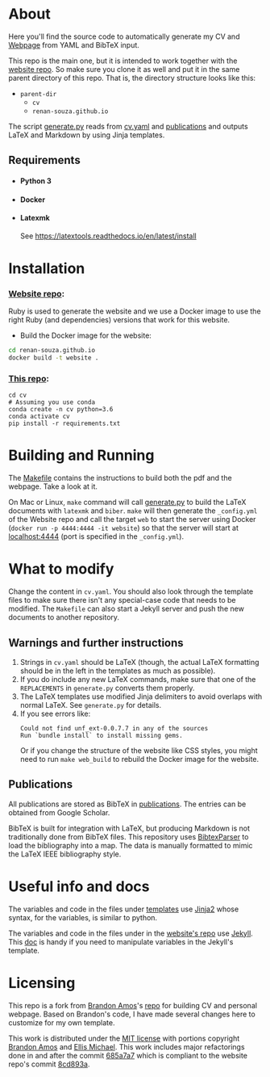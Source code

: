 
# About

Here you'll find the source code to automatically generate my CV
and [Webpage](https://renansouza.org)
from YAML and BibTeX input.

This repo is the main one, but it is intended to work together with the [website repo](https://github.com/renan-souza/renan-souza.github.io).
So make sure you clone it as well and put it in the same parent directory of this repo.
That is, the directory structure looks like this:

- `parent-dir`
    - `cv`
    - `renan-souza.github.io`

The script [generate.py](generate.py) reads from [cv.yaml](cv.yaml) and
[publications](publications) and outputs LaTeX and Markdown
by using Jinja templates.

## Requirements

- #### Python 3

- #### Docker
- #### Latexmk
    See https://latextools.readthedocs.io/en/latest/install
# Installation

### [Website repo](https://github.com/renan-souza/renan-souza.github.io):

Ruby is used to generate the website and we use a Docker image to use the right Ruby (and dependencies) versions that work for this website.

- Build the Docker image for the website:
```bash
cd renan-souza.github.io
docker build -t website .
```


### [This repo](#):

 ```shell
 cd cv
 # Assuming you use conda
 conda create -n cv python=3.6
 conda activate cv
 pip install -r requirements.txt
 ```

# Building and Running

The [Makefile](Makefile) contains the instructions to build both the pdf and the webpage. Take a look at it.

On Mac or Linux, `make` command will call [generate.py](generate.py) to
build the LaTeX documents with `latexmk` and `biber`.
`make` will then generate the `_config.yml` of the Website repo and call the
target `web` to start the server using Docker (`docker run -p 4444:4444 -it website`) so that the server will start at [localhost:4444](http://localhost:4444) (port is specified in the `_config.yml`).


# What to modify
Change the content in `cv.yaml`.
You should also look through the template files to make sure there isn't any
special-case code that needs to be modified.
The `Makefile` can also start a Jekyll server and push the
new documents to another repository.


## Warnings and further instructions
1. Strings in `cv.yaml` should be LaTeX (though, the actual LaTeX formatting
   should be in the left in the templates as much as possible).
2. If you do include any new LaTeX commands, make sure that one of the
   `REPLACEMENTS` in `generate.py` converts them properly.
3. The LaTeX templates use modified Jinja delimiters to avoid overlaps with
   normal LaTeX. See `generate.py` for details.
4. If you see errors like:
   ```
   Could not find unf_ext-0.0.7.7 in any of the sources
   Run `bundle install` to install missing gems.
   ```
   Or if you change the structure of the website like CSS styles, you might need to run `make web_build` to rebuild the Docker image for the website.

## Publications
All publications are stored as BibTeX in [publications](publications).
The entries can be obtained from Google Scholar.


BibTeX is built for integration with LaTeX, but producing
Markdown is not traditionally done from BibTeX files.
This repository uses [BibtexParser][bibtexparser] to load the
bibliography into a map.
The data is manually formatted to mimic the LaTeX
IEEE bibliography style.

[bibtexparser]: https://bibtexparser.readthedocs.org/en/latest/index.html

# Useful info and docs

The variables and code in the files under [templates](templates)
use [Jinja2](https://jinja.palletsprojects.com/en/2.11.x/)
whose syntax, for the variables, is similar to python.

The variables and code in the files under in the [website's repo](https://github.com/renan-souza/renan-souza.github.io)
use [Jekyll](https://jekyllrb.com/). This [doc](https://shopify.github.io/liquid/filters/) is handy if you need to
manipulate variables in the Jekyll's template.


# Licensing

This repo is a fork from [Brandon Amos](http://bamos.github.io)'s [repo](https://github.com/bamos/cv) for building CV and personal webpage.
Based on Brandon's code, I have made several changes here to customize for my own template.

This work is distributed under the [MIT license](LICENSE.mit)
with portions copyright [Brandon Amos](licenses/LICENSE-emichael.mit) and [Ellis Michael](licenses/LICENSE-emichael.mit).
This work includes major refactorings done in and after the commit [685a7a7](https://github.com/renan-souza/cv/commit/685a7a73515c06ce3dbe3da8ccfdda0d0bcf19be)
which is compliant to the website repo's commit [8cd893a](https://github.com/renan-souza/renan-souza.github.io/commit/8cd893a5149b244f9f8e13a82f7d7c4660ed4fca).

